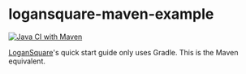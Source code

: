 # logansquare-maven-example

[![Java CI with Maven](https://github.com/thachhoang/logansquare-maven-example/actions/workflows/maven.yml/badge.svg)](https://github.com/thachhoang/logansquare-maven-example/actions/workflows/maven.yml)

[LoganSquare](https://github.com/bluelinelabs/LoganSquare)'s quick start guide only uses Gradle. This is the Maven equivalent.

